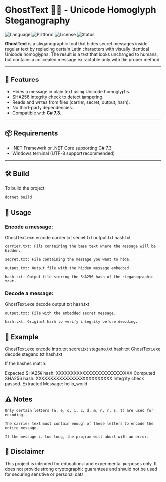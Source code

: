 # GhostText 🕵️‍♂️ - Unicode Homoglyph Steganography

![Language](https://img.shields.io/badge/language-C%23%207.3-blueviolet)
![Platform](https://img.shields.io/badge/platform-Windows-lightgrey)
![License](https://img.shields.io/badge/license-MIT-green)
![Status](https://img.shields.io/badge/status-Active-brightgreen)

**GhostText** is a steganographic tool that hides secret messages inside regular text by replacing certain Latin characters with visually identical Unicode homoglyphs. The result is a text that looks unchanged to humans, but contains a concealed message extractable only with the proper method.

---

## 🧩 Features

- Hides a message in plain text using Unicode homoglyphs.
- SHA256 integrity check to detect tampering.
- Reads and writes from files (carrier, secret, output, hash).
- No third-party dependencies.
- Compatible with **C# 7.3**.

---

## 📦 Requirements

- .NET Framework or .NET Core supporting C# 7.3
- Windows terminal (UTF-8 support recommended)

---

## 🛠️ Build

To build the project:

```bash
dotnet build
```

## 🚀 Usage

### Encode a message:

GhostText.exe encode carrier.txt secret.txt output.txt hash.txt

    carrier.txt: File containing the base text where the message will be hidden.

    secret.txt: File containing the message you want to hide.

    output.txt: Output file with the hidden message embedded.

    hash.txt: Output file storing the SHA256 hash of the steganographic text.

### Decode a message:

GhostText.exe decode output.txt hash.txt

    output.txt: File with the embedded secret message.

    hash.txt: Original hash to verify integrity before decoding.

## 📄 Example

GhostText.exe encode intro.txt secret.txt stegano.txt hash.txt
GhostText.exe decode stegano.txt hash.txt

If the hashes match:

Expected SHA256 hash: XXXXXXXXXXXXXXXXXXXXXXXXXX
Computed SHA256 hash: XXXXXXXXXXXXXXXXXXXXXXXXXX
Integrity check passed.
Extracted Message:
hello_world

## ⚠️ Notes

    Only certain letters (a, e, o, i, c, d, m, n, r, s, t) are used for encoding.

    The carrier text must contain enough of these letters to encode the entire message.

    If the message is too long, the program will abort with an error.

## 🧠 Disclaimer

This project is intended for educational and experimental purposes only. It does not provide strong cryptographic guarantees and should not be used for securing sensitive or personal data.
